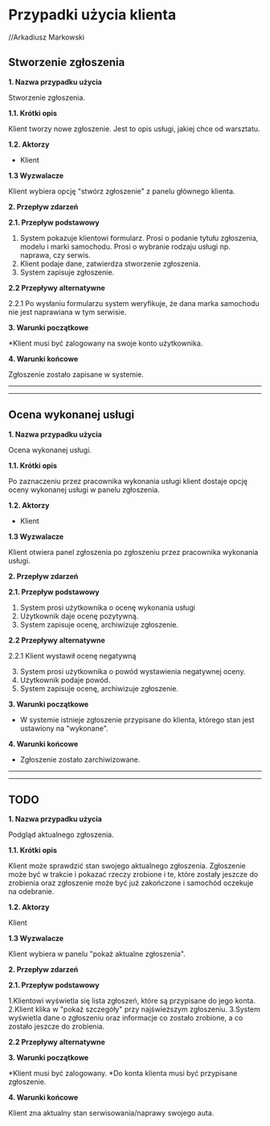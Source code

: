 # Przypadki użycia klienta
//Arkadiusz Markowski

## Stworzenie zgłoszenia

**1. Nazwa przypadku użycia**

Stworzenie zgłoszenia.

**1.1. Krótki opis**

Klient tworzy nowe zgłoszenie. Jest to opis usługi, jakiej chce od warsztatu.

**1.2. Aktorzy**

* Klient

**1.3 Wyzwalacze**

Klient wybiera opcję "stwórz zgłoszenie" z panelu głównego klienta.

**2. Przepływ zdarzeń**

**2.1. Przepływ podstawowy**

1. System pokazuje klientowi formularz. Prosi o podanie tytułu zgłoszenia, modelu i
   marki samochodu. Prosi o wybranie rodzaju usługi np. naprawa, czy serwis.
2. Klient podaje dane, zatwierdza stworzenie zgłoszenia.
3. System zapisuje zgłoszenie.

**2.2 Przepływy alternatywne**

2.2.1 Po wysłaniu formularzu system weryfikuje, że dana marka samochodu nie jest naprawiana w tym serwisie.

**3. Warunki początkowe**

*Klient musi być zalogowany na swoje konto użytkownika.

**4. Warunki końcowe**

Zgłoszenie zostało zapisane w systemie.

---
---

## Ocena wykonanej usługi

**1. Nazwa przypadku użycia**

Ocena wykonanej usługi.

**1.1. Krótki opis**

Po zaznaczeniu przez pracownika wykonania usługi klient dostaje opcję oceny wykonanej
usługi w panelu zgłoszenia.

**1.2. Aktorzy**

* Klient

**1.3 Wyzwalacze**

Klient otwiera panel zgłoszenia po zgłoszeniu przez pracownika wykonania usługi.

**2. Przepływ zdarzeń**

**2.1. Przepływ podstawowy**

1. System prosi użytkownika o ocenę wykonania usługi
2. Użytkownik daje ocenę pozytywną.
3. System zapisuje ocenę, archiwizuje zgłoszenie.

**2.2 Przepływy alternatywne**

2.2.1 Klient wystawił ocenę negatywną

3. System prosi użytkownika o powód wystawienia negatywnej oceny.
4. Użytkownik podaje powód.
5. System zapisuje ocenę, archiwizuje zgłoszenie.

**3. Warunki początkowe**

* W systemie istnieje zgłoszenie przypisane do klienta, którego stan jest ustawiony
  na "wykonane".

**4. Warunki końcowe**

* Zgłoszenie zostało zarchiwizowane.

---
---

## TODO

**1. Nazwa przypadku użycia**

Podgląd aktualnego zgłoszenia.

**1.1. Krótki opis**

Klient może sprawdzić stan swojego aktualnego zgłoszenia. Zgłoszenie może być w trakcie i pokazać rzeczy zrobione i te, które zostały jeszcze do zrobienia oraz zgłoszenie może być już zakończone i samochód oczekuje na odebranie.

**1.2. Aktorzy**

Klient

**1.3 Wyzwalacze**

Klient wybiera w panelu "pokaż aktualne zgłoszenia".

**2. Przepływ zdarzeń**

**2.1. Przepływ podstawowy**

1.Klientowi wyświetla się lista zgłoszeń, które są przypisane do jego konta.
2.Klient klika w "pokaż szczegóły" przy najświeższym zgłoszeniu.
3.System wyświetla dane o zgłoszeniu oraz informacje co zostało zrobione, a co zostało jeszcze do zrobienia.

**2.2 Przepływy alternatywne**

**3. Warunki początkowe**

*Klient musi być zalogowany.
*Do konta klienta musi być przypisane zgłoszenie.

**4. Warunki końcowe**

Klient zna aktualny stan serwisowania/naprawy swojego auta.
